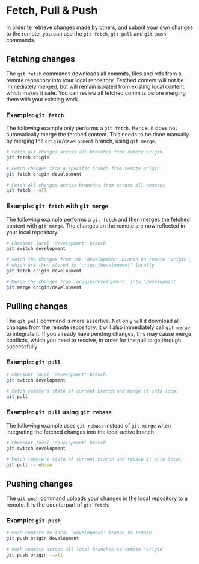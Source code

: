 # Fetch, Pull & Push

In order te retrieve changes made by others, and submit your own changes to the remote, you can use the `git fetch`, `git pull` and `git push` commands.

## Fetching changes

The `git fetch` commands downloads all commits, files and refs from a remote repository into your local repository. Fetched content will not be immediately merged, but will remain isolated from existing local content, which makes it safe. You can review all fetched commits before merging them with your existing work.

### Example: `git fetch`

The following example only performs a `git fetch`. Hence, it does not automatically merge the fetched content. This needs to be done manually by merging the `origin/development` branch, using `git merge`.

```bash
# Fetch all changes across all branches from remote origin
git fetch origin

# Fetch changes from a specific branch from remote origin
git fetch origin development

# Fetch all changes across branches from across all remotes
git fetch --all
```

### Example: `git fetch` with `git merge`

The following example performs a `git fetch` and then merges the fetched content with `git merge`. The changes on the remote are now reflected in your local repository.

```bash
# Checkout local 'development' branch
git switch development

# Fetch the changes from the 'development' branch on remote 'origin',
# which are then stored in 'origin/development' locally
git fetch origin development

# Merge the changes from 'origin/development' into 'development'
git merge origin/development
```

## Pulling changes

The `git pull` command is more assertive. Not only will it download all changes from the remote repository, it will also immediately call `git merge` to integrate it. If you already have pending changes, this may cause merge conflicts, which you need to resolve, in order for the pull to go through successfully.

### Example: `git pull`

```bash
# Checkout local 'development' branch
git switch development

# Fetch remote's state of current branch and merge it into local
git pull
```

### Example: `git pull` using `git rebase`

The following example uses `git rebase` instead of `git merge` when integrating the fetched changes into the local active branch.

```bash
# Checkout local 'development' branch
git switch development

# Fetch remote's state of current branch and rebase it onto local
git pull --rebase
```

## Pushing changes

The `git push` command uploads your changes in the local repository to a remote. It is the counterpart of `git fetch`.

### Example: `git push`

```bash
# Push commits in local 'development' branch to remote
git push origin development

# Push commits across all local branches to remote 'origin'
git push origin --all
```
